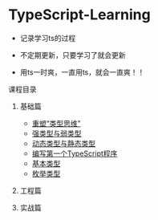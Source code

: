 # TypeScript-Learning

* 记录学习ts的过程

* 不定期更新，只要学习了就会更新

* 用ts一时爽，一直用ts，就会一直爽！！

课程目录

1. 基础篇
    * [重塑“类型思维”](./01-基础篇/01-重塑“类型思维”/重塑“类型思维”.md)
    * [强类型与弱类型](./01-基础篇/02-类型基础-强类型与弱类型/强类型与弱类型.md)
    * [动态类型与静态类型](./01-基础篇/03-类型基础-动态类型与静态类型/类型基础-动态类型与静态类型.md)
    * [编写第一个TypeScript程序](./01-基础篇/04-编写第一个TypeScript程序/编写第一个TypeScript程序.md)
    * [基本类型](./01-基础篇/05-基本类型/基本类型.md)
    * [枚举类型](./01-基础篇/06-枚举类型/枚举类型.md)
    
2. 工程篇

3. 实战篇

